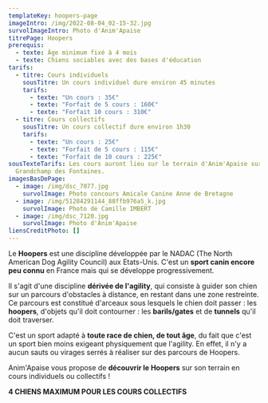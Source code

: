 ```yaml
---
templateKey: hoopers-page
imageIntro: /img/2022-08-04_02-15-32.jpg
survolImageIntro: Photo d'Anim'Apaise
titrePage: Hoopers
prerequis:
  - texte: Âge minimum fixé à 4 mois
  - texte: Chiens sociables avec des bases d'éducation
tarifs:
  - titre: Cours individuels
    sousTitre: Un cours individuel dure environ 45 minutes
    tarifs:
      - texte: "Un cours : 35€"
      - texte: "Forfait de 5 cours : 160€"
      - texte: "Forfait 10 cours : 310€"
  - titre: Cours collectifs
    sousTitre: Un cours collectif dure environ 1h30
    tarifs:
      - texte: "Un cours : 25€"
      - texte: "Forfait de 5 cours : 115€"
      - texte: "Forfait de 10 cours : 225€"
sousTexteTarifs: Les cours auront lieu sur le terrain d'Anim'Apaise sur
  Grandchamp des Fontaines.
imagesBasDePage:
  - image: /img/dsc_7077.jpg
    survolImage: Photo concours Amicale Canine Anne de Bretagne
  - image: /img/51284291144_88ffb976a5_k.jpg
    survolImage: Photo de Camille IMBERT
  - image: /img/dsc_7120.jpg
    survolImage: Photo d'Anim'Apaise
liensCreditPhoto: []
---
```

Le **Hoopers** est une discipline développée par le NADAC (The North American Dog Agility Council) aux Etats-Unis. C'est un **sport canin encore peu connu** en France mais qui se développe progressivement. 

Il s'agit d'une discipline **dérivée de l'agility**, qui consiste à guider son chien sur un parcours d'obstacles à distance, en restant dans une zone restreinte. Ce parcours est constitué d'arceaux sous lesquels le chien doit passer : les **hoopers**, d'objets qu'il doit contourner : les **barils/gates** et de **tunnels** qu'il doit traverser.

C'est un sport adapté à **toute race de chien, de tout âge**, du fait que c'est un sport bien moins exigeant physiquement que l'agility. En effet, il n'y a aucun sauts ou virages serrés  à réaliser sur des parcours de Hoopers. 

Anim'Apaise vous propose de **découvrir le Hoopers** sur son terrain en cours individuels ou collectifs !



**4 CHIENS MAXIMUM POUR LES COURS COLLECTIFS**
